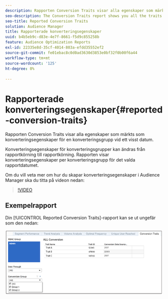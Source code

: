 ```yaml
---
description: Rapporten Conversion Traits visar alla egenskaper som märkts som konverteringsegenskaper för en konverteringsgrupp vid ett visst datum. Konverteringsegenskaper för konverteringsgrupper kan ändras från rapportkörning till rapportkörning. Rapporten visar konverteringsegenskaper per konverteringsgrupp för det valda rapportdatumet.
seo-description: The Conversion Traits report shows you all the traits labeled as conversion traits for a conversion group at a certain date. Conversion traits for conversion groups can change from reporting run to reporting run. The report displays conversion traits by conversion group for the selected reporting date.
seo-title: Reported Conversion Traits
solution: Audience Manager
title: Rapporterade konverteringsegenskaper
uuid: b4b5eb9c-d83e-4e7f-8661-f5d9c855258b
feature: Audience Optimization Reports
exl-id: 22335e8d-35cf-4014-803a-efdd35552ef2
source-git-commit: fe01ebac8c0d0ad3630d3853e0bf32f0b00f6a44
workflow-type: tm+mt
source-wordcount: '125'
ht-degree: 0%

---
```


# Rapporterade konverteringsegenskaper{#reported-conversion-traits}

Rapporten Conversion Traits visar alla egenskaper som märkts som konverteringsegenskaper för en konverteringsgrupp vid ett visst datum.

Konverteringsegenskaper för konverteringsgrupper kan ändras från rapportkörning till rapportkörning. Rapporten visar konverteringsegenskaper per konverteringsgrupp för det valda rapportdatumet.

Om du vill veta mer om hur du skapar konverteringsegenskaper i Audience Manager ska du titta på videon nedan:

>[!VIDEO](https://video.tv.adobe.com/v/23431/)

## Exempelrapport

Din [!UICONTROL Reported Conversion Traits]-rapport kan se ut ungefär som den nedan:

![](assets/reported-conversion-traits.png)
